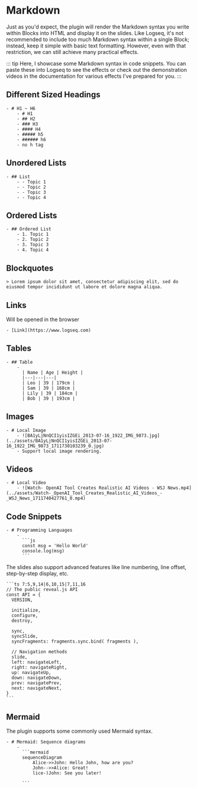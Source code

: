 # Markdown

Just as you'd expect, the plugin will render the Markdown syntax you write within Blocks into HTML and display it on the slides. Like Logseq, it's not recommended to include too much Markdown syntax within a single Block; instead, keep it simple with basic text formatting. However, even with that restriction, we can still achieve many practical effects.

::: tip
Here, I showcase some Markdown syntax in code snippets. You can paste these into Logseq to see the effects or check out the demonstration videos in the documentation for various effects I've prepared for you.
:::

## Different Sized Headings

```
- # H1 ~ H6
	- # H1
	- ## H2
	- ### H3
	- #### H4
	- ##### h5
	- ###### h6
	- no h tag
```

## Unordered Lists

```
- ## List
	- - Topic 1
	- - Topic 2
	- - Topic 3
	- - Topic 4
```

## Ordered Lists

```
- ## Ordered List
	- 1. Topic 1
	- 2. Topic 2
	- 3. Topic 3
	- 4. Topic 4
```

## Blockquotes

```
> Lorem ipsum dolor sit amet, consectetur adipiscing elit, sed do eiusmod tempor incididunt ut labore et dolore magna aliqua.
```

## Links

Will be opened in the browser

```
- [Link](https://www.logseq.com)
```

## Tables

```
- ## Table
	-
	  | Name | Age | Height |
	  |---|---|---|
	  | Leo | 39 | 179cm |
	  | Sam | 39 | 168cm |
	  | Lily | 39 | 184cm |
	  | Bob | 39 | 193cm |
```

## Images

```
- # Local Image
	- ![BA1yLjNnQCI1yisIZGEi_2013-07-16_1922_IMG_9873.jpg](../assets/BA1yLjNnQCI1yisIZGEi_2013-07-16_1922_IMG_9873_1711730103239_0.jpg)
	- Support local image rendering.
```

## Videos

```
- # Local Video
	- ![Watch- OpenAI Tool Creates Realistic AI Videos - WSJ News.mp4](../assets/Watch-_OpenAI_Tool_Creates_Realistic_AI_Videos_-_WSJ_News_1711740427761_0.mp4)
```

## Code Snippets

````
- # Programming Languages
	-
	  ```js
	  const msg = 'Hello World'
	  console.log(msg)
	  ```
````

The slides also support advanced features like line numbering, line offset, step-by-step display, etc.

````
```ts 7:5,9,14|6,10,15|7,11,16
// The public reveal.js API
const API = {
  VERSION,

  initialize,
  configure,
  destroy,

  sync,
  syncSlide,
  syncFragments: fragments.sync.bind( fragments ),

  // Navigation methods
  slide,
  left: navigateLeft,
  right: navigateRight,
  up: navigateUp,
  down: navigateDown,
  prev: navigatePrev,
  next: navigateNext,
}
```
````

## Mermaid

The plugin supports some commonly used Mermaid syntax.

````
- # Mermaid: Sequence diagrams
	-
	  ```mermaid
	  sequenceDiagram
	      Alice->>John: Hello John, how are you?
	      John-->>Alice: Great!
	      lice-)John: See you later!

	  ```
````
